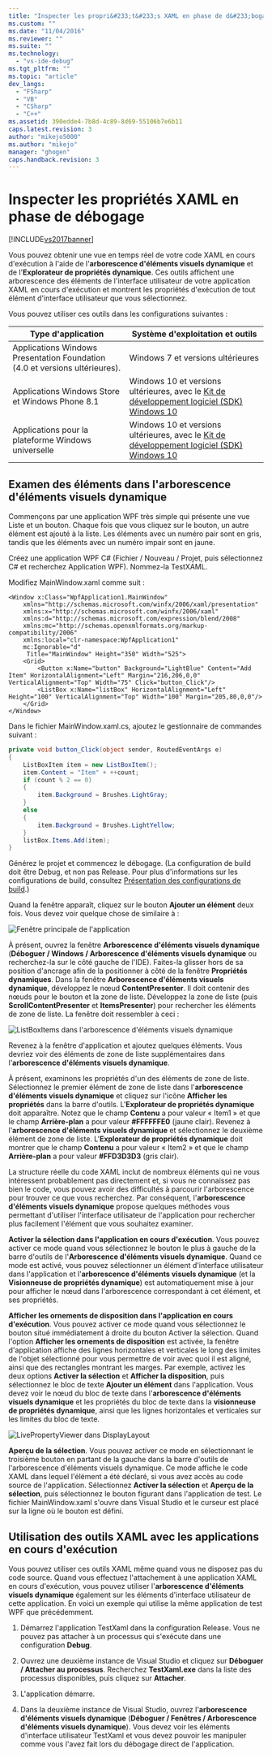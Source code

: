 ```yaml
---
title: "Inspecter les propri&#233;t&#233;s XAML en phase de d&#233;bogage | Microsoft Docs"
ms.custom: ""
ms.date: "11/04/2016"
ms.reviewer: ""
ms.suite: ""
ms.technology: 
  - "vs-ide-debug"
ms.tgt_pltfrm: ""
ms.topic: "article"
dev_langs: 
  - "FSharp"
  - "VB"
  - "CSharp"
  - "C++"
ms.assetid: 390edde4-7b8d-4c89-8d69-55106b7e6b11
caps.latest.revision: 3
author: "mikejo5000"
ms.author: "mikejo"
manager: "ghogen"
caps.handback.revision: 3
---
```

# Inspecter les propri&#233;t&#233;s XAML en phase de d&#233;bogage
[!INCLUDE[vs2017banner](../code-quality/includes/vs2017banner.md)]

Vous pouvez obtenir une vue en temps réel de votre code XAML en cours d'exécution à l'aide de l'**arborescence d'éléments visuels dynamique** et de l'**Explorateur de propriétés dynamique**.  Ces outils affichent une arborescence des éléments de l'interface utilisateur de votre application XAML en cours d'exécution et montrent les propriétés d'exécution de tout élément d'interface utilisateur que vous sélectionnez.  
  
 Vous pouvez utiliser ces outils dans les configurations suivantes :  
  
|Type d'application|Système d'exploitation et outils|  
|------------------------|--------------------------------------|  
|Applications Windows Presentation Foundation \(4.0 et versions ultérieures\).|Windows 7 et versions ultérieures|  
|Applications Windows Store et Windows Phone 8.1|Windows 10 et versions ultérieures, avec le [Kit de développement logiciel \(SDK\) Windows 10](https://dev.windows.com/en-us/downloads/windows-10-sdk)|  
|Applications pour la plateforme Windows universelle|Windows 10 et versions ultérieures, avec le [Kit de développement logiciel \(SDK\) Windows 10](https://dev.windows.com/en-us/downloads/windows-10-sdk)|  
  
## Examen des éléments dans l'arborescence d'éléments visuels dynamique  
 Commençons par une application WPF très simple qui présente une vue Liste et un bouton.  Chaque fois que vous cliquez sur le bouton, un autre élément est ajouté à la liste.  Les éléments avec un numéro pair sont en gris, tandis que les éléments avec un numéro impair sont en jaune.  
  
 Créez une application WPF C\# \(Fichier \/ Nouveau \/ Projet, puis sélectionnez C\# et recherchez Application WPF\).  Nommez\-la TestXAML.  
  
 Modifiez MainWindow.xaml comme suit :  
  
```xaml  
<Window x:Class="WpfApplication1.MainWindow"  
    xmlns="http://schemas.microsoft.com/winfx/2006/xaml/presentation"  
    xmlns:x="http://schemas.microsoft.com/winfx/2006/xaml"  
    xmlns:d="http://schemas.microsoft.com/expression/blend/2008"  
    xmlns:mc="http://schemas.openxmlformats.org/markup-compatibility/2006"  
    xmlns:local="clr-namespace:WpfApplication1"  
    mc:Ignorable="d"  
     Title="MainWindow" Height="350" Width="525">  
    <Grid>  
        <Button x:Name="button" Background="LightBlue" Content="Add Item" HorizontalAlignment="Left" Margin="216,206,0,0" VerticalAlignment="Top" Width="75" Click="button_Click"/>  
        <ListBox x:Name="listBox" HorizontalAlignment="Left" Height="100" VerticalAlignment="Top" Width="100" Margin="205,80,0,0"/>  
    </Grid>  
</Window>  
```  
  
 Dans le fichier MainWindow.xaml.cs, ajoutez le gestionnaire de commandes suivant :  
  
```c#  
private void button_Click(object sender, RoutedEventArgs e)  
{  
    ListBoxItem item = new ListBoxItem();  
    item.Content = "Item" + ++count;  
    if (count % 2 == 0)  
    {  
        item.Background = Brushes.LightGray;  
    }  
    else  
    {  
        item.Background = Brushes.LightYellow;  
    }  
    listBox.Items.Add(item);  
}  
```  
  
 Générez le projet et commencez le débogage.  \(La configuration de build doit être Debug, et non pas Release.  Pour plus d'informations sur les configurations de build, consultez [Présentation des configurations de build](../ide/understanding-build-configurations.md).\)  
  
 Quand la fenêtre apparaît, cliquez sur le bouton **Ajouter un élément** deux fois.  Vous devez voir quelque chose de similaire à :  
  
 ![Fenêtre principale de l'application](../debugger/media/livevisualtree-app.png "LiveVIsualTree\-App")  
  
 À présent, ouvrez la fenêtre **Arborescence d'éléments visuels dynamique** \(**Déboguer \/ Windows \/ Arborescence d'éléments visuels dynamique** ou recherchez\-la sur le côté gauche de l'IDE\).  Faites\-la glisser hors de sa position d'ancrage afin de la positionner à côté de la fenêtre **Propriétés dynamiques**.  Dans la fenêtre **Arborescence d'éléments visuels dynamique**, développez le nœud **ContentPresenter**.  Il doit contenir des nœuds pour le bouton et la zone de liste.  Développez la zone de liste \(puis **ScrollContentPresenter** et **ItemsPresenter**\) pour rechercher les éléments de zone de liste.  La fenêtre doit ressembler à ceci :  
  
 ![ListBoxItems dans l'arborescence d'éléments visuels dynamique](../debugger/media/livevisualtree-listboxitems.png "LiveVisualTree\-ListBoxItems")  
  
 Revenez à la fenêtre d'application et ajoutez quelques éléments.  Vous devriez voir des éléments de zone de liste supplémentaires dans l'**arborescence d'éléments visuels dynamique**.  
  
 À présent, examinons les propriétés d'un des éléments de zone de liste.  Sélectionnez le premier élément de zone de liste dans l'**arborescence d'éléments visuels dynamique** et cliquez sur l'icône **Afficher les propriétés** dans la barre d'outils.  L'**Explorateur de propriétés dynamique** doit apparaître.  Notez que le champ **Contenu** a pour valeur « Item1 » et que le champ **Arrière\-plan** a pour valeur **\#FFFFFFE0** \(jaune clair\).  Revenez à l'**arborescence d'éléments visuels dynamique** et sélectionnez le deuxième élément de zone de liste.  L'**Explorateur de propriétés dynamique** doit montrer que le champ **Contenu** a pour valeur « Item2 » et que le champ **Arrière\-plan** a pour valeur **\#FFD3D3D3** \(gris clair\).  
  
 La structure réelle du code XAML inclut de nombreux éléments qui ne vous intéressent probablement pas directement et, si vous ne connaissez pas bien le code, vous pouvez avoir des difficultés à parcourir l'arborescence pour trouver ce que vous recherchez.  Par conséquent, l'**arborescence d'éléments visuels dynamique** propose quelques méthodes vous permettant d'utiliser l'interface utilisateur de l'application pour rechercher plus facilement l'élément que vous souhaitez examiner.  
  
 **Activer la sélection dans l'application en cours d'exécution**.  Vous pouvez activer ce mode quand vous sélectionnez le bouton le plus à gauche de la barre d'outils de l'**Arborescence d'éléments visuels dynamique**.  Quand ce mode est activé, vous pouvez sélectionner un élément d'interface utilisateur dans l'application et l'**arborescence d'éléments visuels dynamique** \(et la **Visionneuse de propriétés dynamique**\) est automatiquement mise à jour pour afficher le nœud dans l'arborescence correspondant à cet élément, et ses propriétés.  
  
 **Afficher les ornements de disposition dans l'application en cours d'exécution**.  Vous pouvez activer ce mode quand vous sélectionnez le bouton situé immédiatement à droite du bouton Activer la sélection.  Quand l'option **Afficher les ornements de disposition** est activée, la fenêtre d'application affiche des lignes horizontales et verticales le long des limites de l'objet sélectionné pour vous permettre de voir avec quoi il est aligné, ainsi que des rectangles montrant les marges.  Par exemple, activez les deux options **Activer la sélection** et **Afficher la disposition**, puis sélectionnez le bloc de texte **Ajouter un élément** dans l'application.  Vous devez voir le nœud du bloc de texte dans l'**arborescence d'éléments visuels dynamique** et les propriétés du bloc de texte dans la **visionneuse de propriétés dynamique**, ainsi que les lignes horizontales et verticales sur les limites du bloc de texte.  
  
 ![LivePropertyViewer dans DisplayLayout](../debugger/media/livevisualtreelivepropertyviewer-displaylayout.png "LiveVisualTreeLivePropertyViewer\-DisplayLayout")  
  
 **Aperçu de la sélection**.  Vous pouvez activer ce mode en sélectionnant le troisième bouton en partant de la gauche dans la barre d'outils de l'arborescence d'éléments visuels dynamique.  Ce mode affiche le code XAML dans lequel l'élément a été déclaré, si vous avez accès au code source de l'application.  Sélectionnez **Activer la sélection** et **Aperçu de la sélection**, puis sélectionnez le bouton figurant dans l'application de test.  Le fichier MainWindow.xaml s'ouvre dans Visual Studio et le curseur est placé sur la ligne où le bouton est défini.  
  
## Utilisation des outils XAML avec les applications en cours d'exécution  
 Vous pouvez utiliser ces outils XAML même quand vous ne disposez pas du code source.  Quand vous effectuez l'attachement à une application XAML en cours d'exécution, vous pouvez utiliser l'**arborescence d'éléments visuels dynamique** également sur les éléments d'interface utilisateur de cette application.  En voici un exemple qui utilise la même application de test WPF que précédemment.  
  
1.  Démarrez l'application TestXaml dans la configuration Release.  Vous ne pouvez pas attacher à un processus qui s'exécute dans une configuration **Debug**.  
  
2.  Ouvrez une deuxième instance de Visual Studio et cliquez sur **Déboguer \/ Attacher au processus**.  Recherchez **TestXaml.exe** dans la liste des processus disponibles, puis cliquez sur **Attacher**.  
  
3.  L'application démarre.  
  
4.  Dans la deuxième instance de Visual Studio, ouvrez l'**arborescence d'éléments visuels dynamique** \(**Déboguer \/ Fenêtres \/ Arborescence d'éléments visuels dynamique**\).  Vous devez voir les éléments d'interface utilisateur TestXaml et vous devez pouvoir les manipuler comme vous l'avez fait lors du débogage direct de l'application.